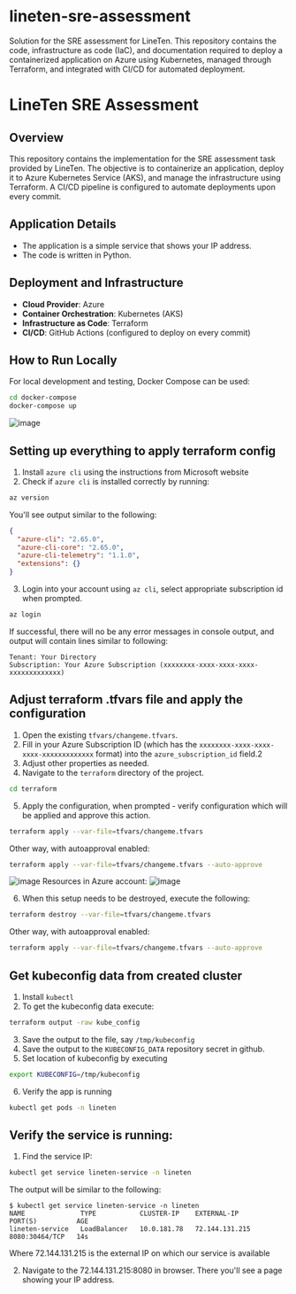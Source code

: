 # lineten-sre-assessment
Solution for the SRE assessment for LineTen. This repository contains the code, infrastructure as code (IaC), and documentation required to deploy a containerized application on Azure using Kubernetes, managed through Terraform, and integrated with CI/CD for automated deployment.



# LineTen SRE Assessment

## Overview
This repository contains the implementation for the SRE assessment task provided by LineTen. The objective is to containerize an application, deploy it to Azure Kubernetes Service (AKS), and manage the infrastructure using Terraform. A CI/CD pipeline is configured to automate deployments upon every commit.

## Application Details
- The application is a simple service that shows your IP address.
- The code is written in Python.

## Deployment and Infrastructure
- **Cloud Provider**: Azure
- **Container Orchestration**: Kubernetes (AKS)
- **Infrastructure as Code**: Terraform
- **CI/CD**: GitHub Actions (configured to deploy on every commit)

## How to Run Locally
For local development and testing, Docker Compose can be used:
```bash
cd docker-compose
docker-compose up
```
![image](https://github.com/user-attachments/assets/5911abcd-4310-4ee4-a889-1ee86c708534)


## Setting up everything to apply terraform config
1. Install `azure cli` using the instructions from Microsoft website
2. Check if `azure cli` is installed correctly by running:
```bash
az version
```
You'll see output similar to the following:
```json
{
  "azure-cli": "2.65.0",
  "azure-cli-core": "2.65.0",
  "azure-cli-telemetry": "1.1.0",
  "extensions": {}
}
```
3. Login into your account using `az cli`, select appropriate subscription id when prompted.
```bash
az login
```
If successful, there will no be any error messages in console output, and output will contain lines similar to following:

```
Tenant: Your Directory
Subscription: Your Azure Subscription (xxxxxxxx-xxxx-xxxx-xxxx-xxxxxxxxxxxxx)
```
## Adjust terraform .tfvars file and apply the configuration

1. Open the existing `tfvars/changeme.tfvars`.
2. Fill in your Azure Subscription ID (which has the `xxxxxxxx-xxxx-xxxx-xxxx-xxxxxxxxxxxxx` format) into the `azure_subscription_id` field.2
3. Adjust other properties as needed.
4. Navigate to the `terraform` directory of the project.
```bash
cd terraform
```
5. Apply the configuration, when prompted - verify configuration which will be applied and approve this action.

```bash
terraform apply --var-file=tfvars/changeme.tfvars
```

Other way, with autoapproval enabled:

```bash
terraform apply --var-file=tfvars/changeme.tfvars --auto-approve
```
![image](https://github.com/user-attachments/assets/8b997443-cd20-4edd-b9a4-80f45873d979)
Resources in Azure account:
![image](https://github.com/user-attachments/assets/96d5d4f5-1ca8-4dbf-aa27-3ed839b2e1f4)


6. When this setup needs to be destroyed, execute the following:
```bash
terraform destroy --var-file=tfvars/changeme.tfvars
```
Other way, with autoapproval enabled:

```bash
terraform apply --var-file=tfvars/changeme.tfvars --auto-approve
```

## Get kubeconfig data from created cluster

1. Install `kubectl`
2. To get the kubeconfig data execute:
```bash
terraform output -raw kube_config
```

3. Save the output to the file, say `/tmp/kubeconfig`
4. Save the output to the `KUBECONFIG_DATA` repository secret in github.
5. Set location of kubeconfig by executing
```bash
export KUBECONFIG=/tmp/kubeconfig
```
6. Verify the app is running
```bash
kubectl get pods -n lineten
```

## Verify the service is running:

1. Find the service IP:
```bash
kubectl get service lineten-service -n lineten
```

The output will be similar to the following:
```
$ kubectl get service lineten-service -n lineten
NAME              TYPE           CLUSTER-IP    EXTERNAL-IP      PORT(S)          AGE
lineten-service   LoadBalancer   10.0.181.78   72.144.131.215   8080:30464/TCP   14s
```

Where 72.144.131.215 is the external IP on which our service is available

2. Navigate to the 72.144.131.215:8080 in browser. There you'll see a page showing your IP address.
